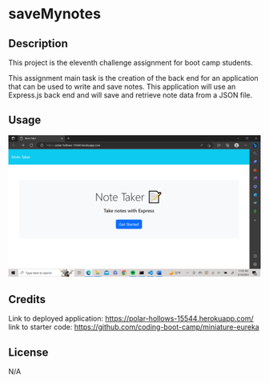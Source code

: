 # saveMynotes

## Description

This project is the eleventh challenge assignment for boot camp students. 

This assignment main task is the creation of the back end for an application that can be used to write and save notes. This application will use an Express.js back end and will save and retrieve note data from a JSON file.

## Usage

![Deployed webpage](public/assets/images/deployed_page.png)

## Credits

Link to deployed application: https://polar-hollows-15544.herokuapp.com/
link to starter code: https://github.com/coding-boot-camp/miniature-eureka


## License

N/A
